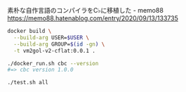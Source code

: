 素朴な自作言語のコンパイラをC♭に移植した - memo88  
https://memo88.hatenablog.com/entry/2020/09/13/133735

```sh
docker build \
  --build-arg USER=$USER \
  --build-arg GROUP=$(id -gn) \
  -t vm2gol-v2-cflat:0.0.1 .

./docker_run.sh cbc --version
#=> cbc version 1.0.0

./test.sh all
```
